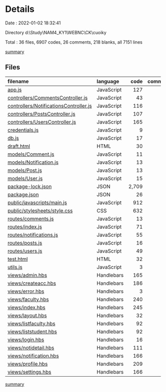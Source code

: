 # Details

Date : 2022-01-02 18:32:41

Directory d:\Study\NAM4_KY1\WEBNC\CK\cuoiky

Total : 36 files,  6907 codes, 26 comments, 218 blanks, all 7151 lines

[summary](results.md)

## Files
| filename | language | code | comment | blank | total |
| :--- | :--- | ---: | ---: | ---: | ---: |
| [app.js](/app.js) | JavaScript | 127 | 5 | 20 | 152 |
| [controllers/CommentsController.js](/controllers/CommentsController.js) | JavaScript | 43 | 0 | 6 | 49 |
| [controllers/NotificationsController.js](/controllers/NotificationsController.js) | JavaScript | 116 | 0 | 4 | 120 |
| [controllers/PostsController.js](/controllers/PostsController.js) | JavaScript | 107 | 0 | 7 | 114 |
| [controllers/UsersController.js](/controllers/UsersController.js) | JavaScript | 165 | 0 | 6 | 171 |
| [credentials.js](/credentials.js) | JavaScript | 9 | 3 | 1 | 13 |
| [db.js](/db.js) | JavaScript | 17 | 0 | 3 | 20 |
| [draft.html](/draft.html) | HTML | 30 | 0 | 1 | 31 |
| [models/Comment.js](/models/Comment.js) | JavaScript | 11 | 0 | 4 | 15 |
| [models/Notification.js](/models/Notification.js) | JavaScript | 13 | 0 | 4 | 17 |
| [models/Post.js](/models/Post.js) | JavaScript | 13 | 0 | 4 | 17 |
| [models/User.js](/models/User.js) | JavaScript | 15 | 0 | 4 | 19 |
| [package-lock.json](/package-lock.json) | JSON | 2,709 | 0 | 1 | 2,710 |
| [package.json](/package.json) | JSON | 26 | 0 | 1 | 27 |
| [public/javascripts/main.js](/public/javascripts/main.js) | JavaScript | 912 | 12 | 33 | 957 |
| [public/stylesheets/style.css](/public/stylesheets/style.css) | CSS | 632 | 2 | 22 | 656 |
| [routes/comments.js](/routes/comments.js) | JavaScript | 13 | 0 | 4 | 17 |
| [routes/index.js](/routes/index.js) | JavaScript | 71 | 0 | 7 | 78 |
| [routes/notifications.js](/routes/notifications.js) | JavaScript | 55 | 0 | 6 | 61 |
| [routes/posts.js](/routes/posts.js) | JavaScript | 16 | 0 | 5 | 21 |
| [routes/users.js](/routes/users.js) | JavaScript | 49 | 0 | 3 | 52 |
| [test.html](/test.html) | HTML | 32 | 4 | 5 | 41 |
| [utils.js](/utils.js) | JavaScript | 3 | 0 | 0 | 3 |
| [views/admin.hbs](/views/admin.hbs) | Handlebars | 165 | 0 | 8 | 173 |
| [views/createacc.hbs](/views/createacc.hbs) | Handlebars | 186 | 0 | 0 | 186 |
| [views/error.hbs](/views/error.hbs) | Handlebars | 3 | 0 | 1 | 4 |
| [views/faculty.hbs](/views/faculty.hbs) | Handlebars | 240 | 0 | 15 | 255 |
| [views/index.hbs](/views/index.hbs) | Handlebars | 245 | 0 | 10 | 255 |
| [views/layout.hbs](/views/layout.hbs) | Handlebars | 32 | 0 | 5 | 37 |
| [views/listfaculty.hbs](/views/listfaculty.hbs) | Handlebars | 92 | 0 | 0 | 92 |
| [views/liststudent.hbs](/views/liststudent.hbs) | Handlebars | 92 | 0 | 0 | 92 |
| [views/login.hbs](/views/login.hbs) | Handlebars | 16 | 0 | 1 | 17 |
| [views/notidetail.hbs](/views/notidetail.hbs) | Handlebars | 111 | 0 | 6 | 117 |
| [views/notification.hbs](/views/notification.hbs) | Handlebars | 166 | 0 | 6 | 172 |
| [views/profile.hbs](/views/profile.hbs) | Handlebars | 209 | 0 | 10 | 219 |
| [views/settings.hbs](/views/settings.hbs) | Handlebars | 166 | 0 | 5 | 171 |

[summary](results.md)